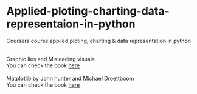 # Applied-ploting-charting-data-representaion-in-python
Coursera course applied ploting, charting &amp; data representation in python
<div>
  <br>Graphic lies and Misleading visuals</br>
  You can check the book <a href="https://d3c33hcgiwev3.cloudfront.net/7yQEXL8gR8ykBFy_ILfMbg_8b3084c2d72342b9bb885f988fca5a27_BookChapterLIES.pdf?Expires=1607817600&Signature=TwqymGXa1jRm5~VrSjT1MhImPMD7fPksBMP4IEaGMySCbBtEw6b6x4wWwDgWzmALkZWlmXzIt1E5u7F-TEoKbINMF1LXP-zEZcecI1lVjpZRJcwdQuHog5A3Bkoyg7Tlpnkhh9-a8O1twvrHS-AF5FUVn2bd9Y-wqPFv9msyX4g_&Key-Pair-Id=APKAJLTNE6QMUY6HBC5A">here </a>
</div>

<div>
  <br>Matplotlib by John hunter and Michael Droettboom</br>
  You can check the book <a href="http://www.aosabook.org/en/matplotlib.html">here </a>
</div>
